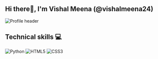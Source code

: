 ## Hi there👋, I'm Vishal Meena (@vishalmeena24)
![Profile header](https://img.shields.io/badge/Hey%20there-👋-green)

## Technical skills 💻
![Python](https://img.shields.io/badge/Python-3776AB?logo=python&logoColor=white)
![HTML5](https://img.shields.io/badge/HTML5-E34F26?logo=html5&logoColor=white)
![CSS3](https://img.shields.io/badge/CSS3-1572B6?logo=css3&logoColor=white)

